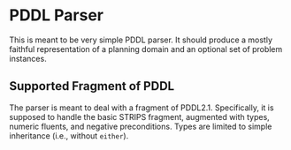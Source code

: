 # PDDL Parser #

This is meant to be very simple PDDL parser. It should produce a mostly faithful
representation of a planning domain and an optional set of problem instances.

## Supported Fragment of PDDL ##

The parser is meant to deal with a fragment of PDDL2.1. Specifically, it is
supposed to handle the basic STRIPS fragment, augmented with types, numeric
fluents, and negative preconditions. Types are limited to simple inheritance
(i.e., without `either`).